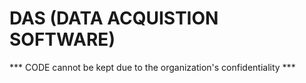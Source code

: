 # DAS (DATA ACQUISTION SOFTWARE)

*** CODE cannot be kept due to the organization's confidentiality  ***
